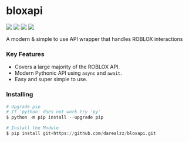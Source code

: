 # bloxapi

![](https://img.shields.io/github/stars/darealzz/bloxapi) ![](https://img.shields.io/github/forks/darealzz/bloxapi) ![](https://img.shields.io/github/license/darealzz/bloxapi) ![](https://img.shields.io/github/issues/darealzz/bloxapi)

A modern & simple to use API wrapper that handles ROBLOX interactions

### Key Features

- Covers a large majority of the ROBLOX API.
- Modern Pythonic API using `async` and `await`.
- Easy and super simple to use.

### Installing

```py
# Upgrade pip
# If 'python' does not work try 'py'
$ python -m pip install --upgrade pip

# Install the Module
$ pip install git+https://github.com/darealzz/bloxapi.git
```


